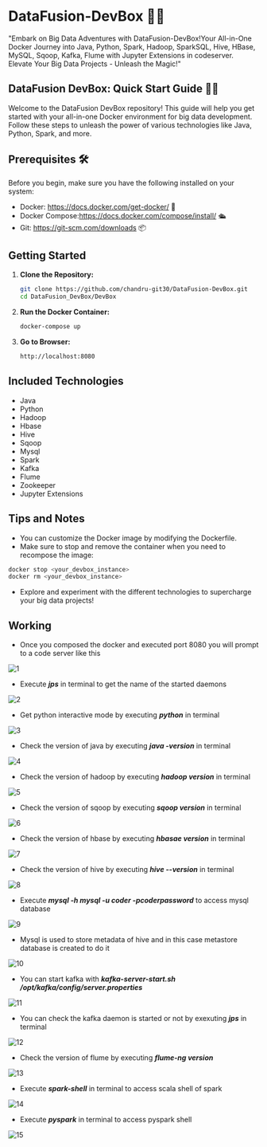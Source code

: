 # DataFusion-DevBox 🚀✨
"Embark on Big Data Adventures with DataFusion-DevBox!Your All-in-One Docker Journey into Java, Python, Spark, Hadoop,  SparkSQL, Hive, HBase, MySQL, Sqoop, Kafka, Flume with Jupyter Extensions in codeserver. Elevate Your Big Data Projects - Unleash the Magic!"

## DataFusion DevBox: Quick Start Guide 🚀🎉
Welcome to the DataFusion DevBox repository! This guide will help you get started with your all-in-one Docker environment for big data development. Follow these steps to unleash the power of various technologies like Java, Python, Spark, and more.

## Prerequisites 🛠️
Before you begin, make sure you have the following installed on your system:

- Docker: https://docs.docker.com/get-docker/ 🐳
- Docker Compose:https://docs.docker.com/compose/install/ 🛳️
- Git: https://git-scm.com/downloads 📦

## Getting Started

1. **Clone the Repository:**
   ```bash
   git clone https://github.com/chandru-git30/DataFusion-DevBox.git
   cd DataFusion_DevBox/DevBox
   ```
2. **Run the Docker Container:**
   ```bash
   docker-compose up
   ```
3. **Go to Browser:**
   ```bash
   http://localhost:8080
   ```
## Included Technologies
- Java
- Python
- Hadoop
- Hbase
- Hive
- Sqoop
- Mysql
- Spark
- Kafka
- Flume
- Zookeeper
- Jupyter Extensions

## Tips and Notes
- You can customize the Docker image by modifying the Dockerfile.
- Make sure to stop and remove the container when you need to recompose the image:
```bash
docker stop <your_devbox_instance>
docker rm <your_devbox_instance>
```
- Explore and experiment with the different technologies to supercharge your big data projects!

## Working
- Once you composed the docker and executed port 8080 you will prompt to a code server like this

![1](https://github.com/chandru-git30/DataFusion-DevBox/assets/82560086/f467caf1-a596-4e9d-a032-59f177d0ecb2)

- Execute ***jps*** in terminal to get the name of the started daemons

![2](https://github.com/chandru-git30/DataFusion-DevBox/assets/82560086/56d858e0-1a8a-4ece-9e3b-fcd2a80ec095)
 
- Get python interactive mode by executing ***python*** in terminal

![3](https://github.com/chandru-git30/DataFusion-DevBox/assets/82560086/e3c61e38-a81c-40d3-9cfa-43f840e4f1ef)

- Check the version of java by executing ***java -version*** in terminal
  
![4](https://github.com/chandru-git30/DataFusion-DevBox/assets/82560086/593cb7c8-d4ef-4638-bcf6-1176c24d3d8e)

- Check the version of hadoop by executing ***hadoop version*** in terminal

![5](https://github.com/chandru-git30/DataFusion-DevBox/assets/82560086/b70265a5-459e-46a9-9d44-95982ab7484b)

- Check the version of sqoop by executing ***sqoop version*** in terminal

![6](https://github.com/chandru-git30/DataFusion-DevBox/assets/82560086/fd254c2c-3a83-4e15-a2cf-1d6565ceaf13)

- Check the version of hbase by executing ***hbasae version*** in terminal

![7](https://github.com/chandru-git30/DataFusion-DevBox/assets/82560086/2a47a7f3-c67a-468b-994a-d1bb2ca2f428)

- Check the version of hive by executing ***hive --version*** in terminal

![8](https://github.com/chandru-git30/DataFusion-DevBox/assets/82560086/97fe2081-bab4-4742-bdb7-2e8c8a226a16)

- Execute ***mysql -h mysql -u coder -pcoderpassword*** to access mysql database

![9](https://github.com/chandru-git30/DataFusion-DevBox/assets/82560086/4354a24d-322f-4a31-af11-21fb107dc31a)

- Mysql is used to store metadata of hive and in this case metastore database is created to do it
  
![10](https://github.com/chandru-git30/DataFusion-DevBox/assets/82560086/01e7e1b3-ddbb-41eb-b620-3c0a32ebf22d)

- You can start kafka with ***kafka-server-start.sh /opt/kafka/config/server.properties***

![11](https://github.com/chandru-git30/DataFusion-DevBox/assets/82560086/e939b416-d221-439e-b546-ffb1419ce8ed)

- You can check the kafka daemon is started or not by exexuting ***jps*** in terminal

![12](https://github.com/chandru-git30/DataFusion-DevBox/assets/82560086/b3214b95-f12b-4db9-9606-fcf0c693d08e)

- Check the version of flume by executing ***flume-ng version***

![13](https://github.com/chandru-git30/DataFusion-DevBox/assets/82560086/787c753b-a353-4d5a-bd88-f2f8c6d985da)

- Execute ***spark-shell*** in terminal to access scala shell of spark

![14](https://github.com/chandru-git30/DataFusion-DevBox/assets/82560086/3263aa52-99f4-4418-a049-7fe4c66498ce)

- Execute ***pyspark*** in terminal to access pyspark shell

![15](https://github.com/chandru-git30/DataFusion-DevBox/assets/82560086/a299daa7-2e7b-42ae-a0ca-7643692b4fd1)

